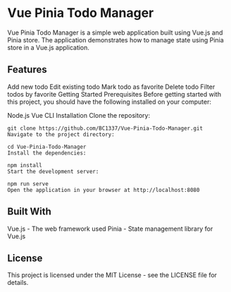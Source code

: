 # Vue Pinia Todo Manager
Vue Pinia Todo Manager is a simple web application built using Vue.js and Pinia store. The application demonstrates how to manage state using Pinia store in a Vue.js application.

## Features
Add new todo
Edit existing todo
Mark todo as favorite
Delete todo
Filter todos by favorite
Getting Started
Prerequisites
Before getting started with this project, you should have the following installed on your computer:

Node.js
Vue CLI
Installation
Clone the repository:

```
git clone https://github.com/BC1337/Vue-Pinia-Todo-Manager.git
Navigate to the project directory:
```

```
cd Vue-Pinia-Todo-Manager
Install the dependencies:
```

```
npm install
Start the development server:
```

```
npm run serve
Open the application in your browser at http://localhost:8080
```

## Built With
Vue.js - The web framework used
Pinia - State management library for Vue.js
## License
This project is licensed under the MIT License - see the LICENSE file for details.
